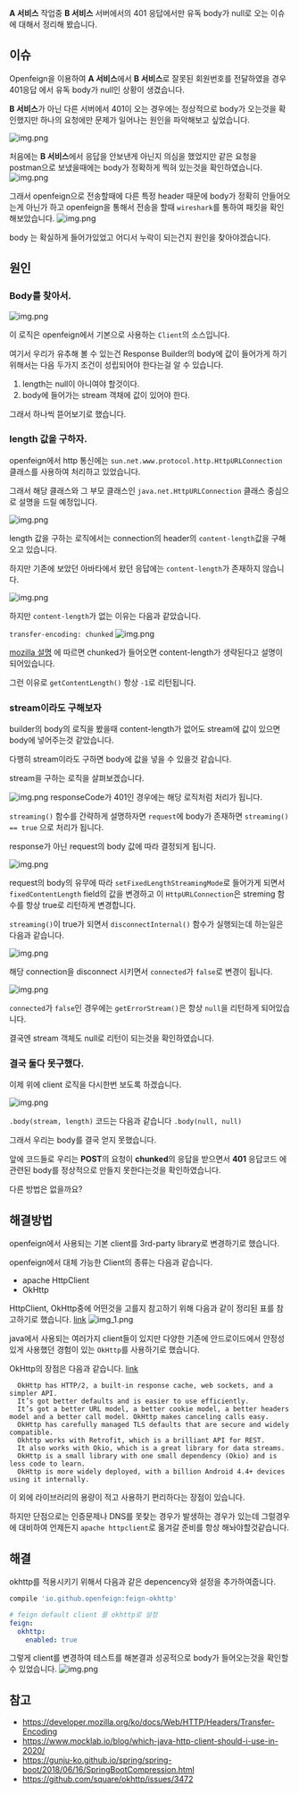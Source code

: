 **A 서비스** 작업중 **B 서비스** 서버에서의 401 응답에서만 유독 body가 null로 오는 이슈에 대해서 정리해 봤습니다.


## 이슈
Openfeign을 이용하여 **A 서비스**에서 **B 서비스**로 잘못된 회원번호를 전달하였을 경우 401응답 에서 유독 body가 null인 상황이 생겼습니다.

**B 서비스**가 아닌 다른 서버에서 401이 오는 경우에는 정상적으로 body가 오는것을 확인했지만 하나의 요청에만 문제가 일어나는 원인을 파악해보고 싶었습니다.

![img.png](../asset/Troubleshooting/openfeign/3002763142665272798.png)

처음에는 **B 서비스**에서 응답을 안보낸게 아닌지 의심을 했었지만 같은 요청을 postman으로 보냈을때에는 body가 정확하게 찍혀 있는것을 확인하였습니다.
![img.png](../asset/Troubleshooting/openfeign/3002765459930782123.png)

그래서 openfeign으로 전송할때에 다른 특정 header 때문에 body가 정확히 안들어오는게 아닌가 하고 openfeign을 통해서 전송을 할때 `wireshark`를 통하여  패킷을 확인해보았습니다.
![img.png](../asset/Troubleshooting/openfeign/3002766604133964369.png)

body 는 확실하게 들어가있었고 어디서 누락이 되는건지 원인을 찾아야겠습니다.

## 원인

### Body를 찾아서.
![img.png](../asset/Troubleshooting/openfeign/3002792230605654908.png)


이 로직은 openfeign에서 기본으로 사용하는 `Client`의 소스입니다.

여기서 우리가 유추해 볼 수 있는건 Response Builder의 body에 값이 들어가게 하기 위해서는 다음 두가지 조건이 성립되어야 한다는걸 알 수 있습니다.
1. length는 null이 아니여야 할것이다.
2. body에 들어가는 stream 객채에 값이 있어야 한다.

그래서 하나씩 뜯어보기로 했습니다.

### length 값을 구하자.

openfeign에서 http 통신에는 `sun.net.www.protocol.http.HttpURLConnection` 클래스를 사용하여 처리하고 있었습니다.

그래서 해당 클래스와 그 부모 클래스인 `java.net.HttpURLConnection` 클래스 중심으로 설명을 드릴 예정입니다.

![img.png](../asset/Troubleshooting/openfeign/3002791075930449913.png)

length 값을 구하는 로직에서는 connection의 header의 `content-length`값을 구해오고 있습니다.

하지만 기존에 보았던 아바타에서 왔던 응답에는 `content-length`가 존재하지 않습니다.

![img.png](../asset/Troubleshooting/openfeign/3002763142665272798.png)

하지만 `content-length`가 없는 이유는 다음과 같았습니다.

`transfer-encoding: chunked`
![img.png](../asset/Troubleshooting/openfeign/3002776521949424262.png)

[mozilla 설명](https://developer.mozilla.org/ko/docs/Web/HTTP/Headers/Transfer-Encoding) 에 따르면 chunked가 들어오면 content-length가 생략된다고 설명이 되어있습니다.

그런 이유로 `getContentLength()` 항상 `-1`로 리턴됩니다.



### stream이라도 구해보자
builder의 body의 로직을 봤을때 content-length가 없어도 stream에 값이 있으면 body에 넣어주는것 같았습니다.

다행히 stream이라도 구하면 body에 값을 넣을 수 있을것 같습니다.

stream을 구하는 로직을 살펴보겠습니다.

![img.png](../asset/Troubleshooting/openfeign/3003065178873315020.png)
responseCode가 401인 경우에는 해당 로직처럼 처리가 됩니다.

`streaming()` 함수를 간략하게 설명하자면 `request`에 body가 존재하면 `streaming() == true` 으로 처리가 됩니다.

response가 아닌 request의 body 값에 따라 결정되게 됩니다.

![img.png](../asset/Troubleshooting/openfeign/3003094496806217189.png)

request의 body의 유무에 따라 `setFixedLengthStreamingMode`로 들어가게 되면서 `fixedContentLength` field의 값을 변경하고 이 `HttpURLConnection`은 streming 함수를 항상 true로 리턴하게 변경합니다.

`streaming()`이 true가 되면서 `disconnectInternal()` 함수가 실행되는데 하는일은 다음과 같습니다.

![img.png](../asset/Troubleshooting/openfeign/3003065478376807753.png)

해당 connection을 disconnect 시키면서 `connected`가 `false`로 변경이 됩니다.

![img.png](../asset/Troubleshooting/openfeign/3003067298587589624.png)

`connected`가 `false`인 경우에는 `getErrorStream()`은 항상 `null`을 리턴하게 되어있습니다.

결국엔 stream 객체도 null로 리턴이 되는것을 확인하였습니다.

### 결국 둘다 못구했다.

이제 위에 client 로직을 다시한번 보도록 하겠습니다.

![img.png](../asset/Troubleshooting/openfeign/3002792230605654908.png)

`.body(stream, length)` 코드는 다음과 같습니다 `.body(null, null)`

그래서 우리는 body를 결국 얻지 못했습니다.

앞에 코드들로 우리는 **POST**의 요청이 **chunked**의 응답을 받으면서 **401** 응답코드 에 관련된 body를 정상적으로 만들지 못한다는것을 확인하였습니다.

다른 방법은 없을까요?

## 해결방법
openfeign에서 사용되는 기본 client를 3rd-party library로 변경하기로 했습니다.

openfeign에서 대체 가능한 Client의 종류는 다음과 같습니다.
- apache HttpClient
- OkHttp

HttpClient, OkHttp중에 어떤것을 고를지 참고하기 위해 다음과 같이 정리된 표를 참고하기로 했습니다.
[link](https://www.mocklab.io/blog/which-java-http-client-should-i-use-in-2020/)
![img_1.png](../asset/Troubleshooting/openfeign/3002773803132801921.png)

java에서 사용되는 여러가지 client들이 있지만 다양한 기존에 안드로이드에서 안정성있게 사용했던 경험이 있는 `OkHttp`를 사용하기로 했습니다.



OkHttp의 장점은 다음과 같습니다.
[link](https://github.com/square/okhttp/issues/3472)
```
  OkHttp has HTTP/2, a built-in response cache, web sockets, and a simpler API. 
  It’s got better defaults and is easier to use efficiently. 
  It’s got a better URL model, a better cookie model, a better headers model and a better call model. OkHttp makes canceling calls easy. 
  OkHttp has carefully managed TLS defaults that are secure and widely compatible. 
  Okhttp works with Retrofit, which is a brilliant API for REST. 
  It also works with Okio, which is a great library for data streams. 
  OkHttp is a small library with one small dependency (Okio) and is less code to learn. 
  OkHttp is more widely deployed, with a billion Android 4.4+ devices using it internally.

```
이 외에 라이브러리의 용량이 적고 사용하기 편리하다는 장점이 있습니다.

하지만 단점으로는 인증문제나 DNS를 못찾는 경우가 발생하는 경우가 있는데
그럴경우에 대비하여 언제든지 `apache httpclient`로 옮겨갈 준비를 항상 해놔야할것같습니다.

## 해결
okhttp를 적용시키기 위해서 다음과 같은 depencency와 설정을 추가하여줍니다.
``` groovy 
compile 'io.github.openfeign:feign-okhttp'
```
``` yaml
# feign default client 를 okhttp로 설정
feign:
  okhttp:
    enabled: true
```

그렇게 client를 변경하여 테스트를 해본결과 성공적으로 body가 들어오는것을 확인할 수 있었습니다.
![img.png](../asset/Troubleshooting/openfeign/3002784078159702333.png)

## 참고
- https://developer.mozilla.org/ko/docs/Web/HTTP/Headers/Transfer-Encoding
- https://www.mocklab.io/blog/which-java-http-client-should-i-use-in-2020/
- https://gunju-ko.github.io/spring/spring-boot/2018/06/16/SpringBootCompression.html
- https://github.com/square/okhttp/issues/3472
